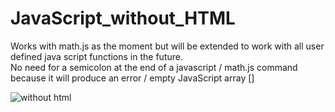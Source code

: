 # JavaScript_without_HTML
Works with math.js as the moment but will be extended to work with all user defined java script functions in the future.  
No need for a semicolon at the end of a javascript / math.js command because it will produce an error / empty JavaScript array []   

![without html](https://user-images.githubusercontent.com/48676920/56319502-38413e80-6162-11e9-9e96-59190ef5d000.JPG)


